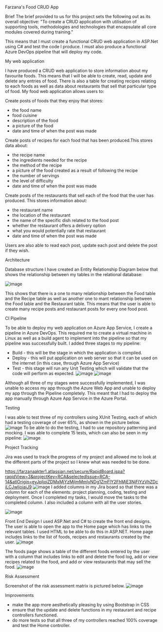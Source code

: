 Farzana's Food CRUD App

Brief
The brief provided to us for this project sets the following out as its overall objective: "To create a CRUD application with utilisation of supporting tools, methodologies and technologies that encapsulate all core modules covered during training."

This means that I must create a functional CRUD web application in ASP.Net using C# and test the code I produce. I must also produce a functional Azure DevOps pipeline that will deploy my code.

My web application

I have produced a CRUD web application to store information about my favourite foods. This means that I will be able to create, read, update and delete any entries of food. There is also a table for creating recipes relating to each foods as well as data about restaurants that sell that particular type of food. 
My food web application allows users to:

Create posts of foods that they enjoy that stores:
- the food name
- food cuisine
- description of the food
- a picture of the food
- date and time of when the post was made

Create posts of recipes for each food that has been produced.This stores data about:
- the recipe name
- the ingredients needed for the recipe
- the method of the recipe
- a picture of the food created as a result of following the recipe
- the number of servings
- the level of difficulty 
- date and time of when the post was made

Create posts of the restaurants that sell each of the food that the user has produced. This stores information about:
- the restaurant name
- the location of the restaurant
- the name of the specific dish related to the food post
- whether the restaurant offers a delivery option
- what you would potentially rate that restaurant
- date and time of when the post was made

Users are also able to read each post, update each post and delete the post if they wish.

Architecture

Database structure
I have created an Entity Relationship Diagram below that shows the relationship between my tables in the relational database:

![image](https://user-images.githubusercontent.com/70802911/117570224-27edba80-b0c1-11eb-8580-d6a56ce99550.png)

This shows that there is a one to many relationship between the Food table and the Recipe table as well as another one to mant relationship between the Food table and the Restaurant table. This means that the user is able to create many recipe posts and restaurant posts for every one food post.

CI Pipeline

To be able to deploy my web application on Azure App Service, I create a pipeline in Azure DevOps. This required me to create a virtual machine in Linux as well as a build agent to implement into the pipeline so that my pipeline was successfully built. 
I added three stages to my pipeline:
- Build - this will be the stage in which the application is compiled.
- Deploy - this will put application on web server so that it can be used on the internet (in this case, through Azure App Service)
- Test - this stage will run any Unit Testing which will validate that the code will perform as expected.
![image](https://user-images.githubusercontent.com/70802911/117572535-38a32e00-b0cb-11eb-9e42-bd3a76c3d3e8.png)
![image](https://user-images.githubusercontent.com/70802911/117574453-10203180-b0d5-11eb-91af-adf5bb030ed8.png)

Although all three of my stages were successfully implemented, I was unable to access my app through the Azure Web App and unable to deploy my app through the Pipeline completely. This meant that I had to deploy the app manually through Azure App Service in the Azure Portal.


Testing

I was able to test three of my controllers using XUnit Testing, each of which had a testing coverage of over 65%, as shown in the picture below.
![image](https://user-images.githubusercontent.com/70802911/117575158-7fe3eb80-b0d8-11eb-9d53-15a2ac5a5aea.png)
To be able to do the testing, I had to use repository patterning and mocking. I was able to complete 15 tests, which can also be seen in my pipeline:
![image](https://user-images.githubusercontent.com/70802911/117575362-56778f80-b0d9-11eb-944b-24ad5782f2db.png)


Project Tracking

Jira was used to track the progress of my project and allowed me to look at the different parts of the project so I knew what was needed to be done.

https://farzanaakter1.atlassian.net/secure/RapidBoard.jspa?rapidView=3&projectKey=RCA&selectedIssue=RCA-14&atlOrigin=eyJpIjoiZDMxMjYzMjlmMmIyNDg1ZmFlY2FhMjE3NjFlYzVhZDciLCJwIjoiaiJ9
![image](https://user-images.githubusercontent.com/70802911/117580000-9cd6e980-b0ed-11eb-97db-2a46fe9af953.png)
I added columns in my Jira board so that there was a column for each of the elements: project planning, coding, testing and deployment. Once I completed my tasks, I would move the tasks to the completed column. I also included a column with all the user stories.

![image](https://user-images.githubusercontent.com/70802911/123056254-9fbc3e00-d3fe-11eb-842a-cd621a18e776.png)



Front End Design
I used ASP.Net and C# to create the front end designs. The user is able to open the app to the Home page which has links to the relevant tables. I used HTML to be able to do this in ASP.NET.
Home page includes links to the list of foods, recipes and restaurants created by the user.
![image](https://user-images.githubusercontent.com/70802911/117618169-76549500-b165-11eb-9b43-61c51264cf54.png)

The foods page shows a table of the different foods entered by the user with a column that includes links to edit and delete the food log, add or view recipes related to the food, and add or view restaurants that may sell the food.
![image](https://user-images.githubusercontent.com/70802911/117618214-85d3de00-b165-11eb-8b87-71f529e7cbb9.png)


Risk Assessment

Screenshot of the risk assessment matrix is pictured below.
![image](https://user-images.githubusercontent.com/70802911/117617321-49ec4900-b164-11eb-9354-71c1a41cfc1a.png)


Improvements

- make the app more aesthetically pleasing by using Bootstrap in CSS
- ensure that the update and delete functions in my restaurant and recipe controllers functioned.
- do more tests so that all three of my controllers reached 100% coverage and test the Home controller.
